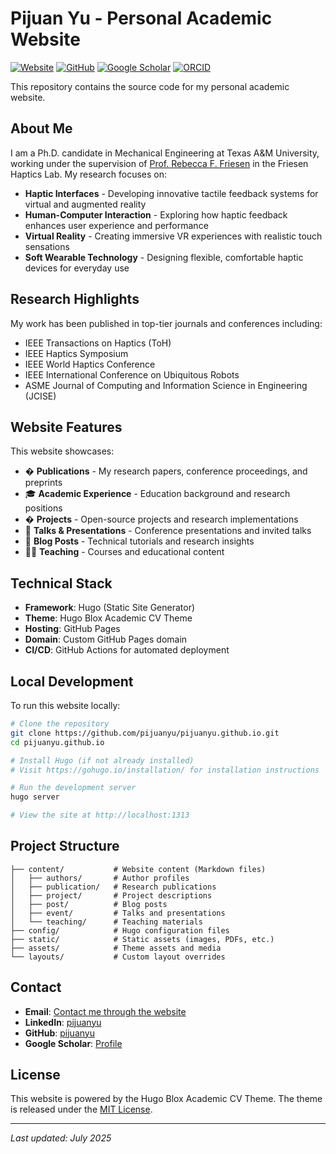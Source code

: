 # Pijuan Yu - Personal Academic Website

[![Website](https://img.shields.io/badge/Website-pijuanyu.github.io-blue?style=for-the-badge)](https://pijuanyu.github.io/)
[![GitHub](https://img.shields.io/badge/GitHub-pijuanyu-black?style=for-the-badge&logo=github)](https://github.com/pijuanyu)
[![Google Scholar](https://img.shields.io/badge/Google%20Scholar-Profile-4285f4?style=for-the-badge&logo=google-scholar)](https://scholar.google.com/citations?user=W1t8ALUAAAAJ&hl=en)
[![ORCID](https://img.shields.io/badge/ORCID-0009--0009--7620--3596-green?style=for-the-badge&logo=orcid)](https://orcid.org/my-orcid?orcid=0009-0009-7620-3596)

This repository contains the source code for my personal academic website.

## About Me

I am a Ph.D. candidate in Mechanical Engineering at Texas A&M University, working under the supervision of [Prof. Rebecca F. Friesen](https://www.friesenhaptics.com/) in the Friesen Haptics Lab. My research focuses on:

- **Haptic Interfaces** - Developing innovative tactile feedback systems for virtual and augmented reality
- **Human-Computer Interaction** - Exploring how haptic feedback enhances user experience and performance
- **Virtual Reality** - Creating immersive VR experiences with realistic touch sensations
- **Soft Wearable Technology** - Designing flexible, comfortable haptic devices for everyday use

## Research Highlights

My work has been published in top-tier journals and conferences including:
- IEEE Transactions on Haptics (ToH)
- IEEE Haptics Symposium
- IEEE World Haptics Conference
- IEEE International Conference on Ubiquitous Robots
- ASME Journal of Computing and Information Science in Engineering (JCISE)

## Website Features

This website showcases:
- � **Publications** - My research papers, conference proceedings, and preprints
- 🎓 **Academic Experience** - Education background and research positions
- � **Projects** - Open-source projects and research implementations
- 📢 **Talks & Presentations** - Conference presentations and invited talks
- 📝 **Blog Posts** - Technical tutorials and research insights
- 👨‍🏫 **Teaching** - Courses and educational content

## Technical Stack

- **Framework**: Hugo (Static Site Generator)
- **Theme**: Hugo Blox Academic CV Theme
- **Hosting**: GitHub Pages
- **Domain**: Custom GitHub Pages domain
- **CI/CD**: GitHub Actions for automated deployment

## Local Development

To run this website locally:

```bash
# Clone the repository
git clone https://github.com/pijuanyu/pijuanyu.github.io.git
cd pijuanyu.github.io

# Install Hugo (if not already installed)
# Visit https://gohugo.io/installation/ for installation instructions

# Run the development server
hugo server

# View the site at http://localhost:1313
```

## Project Structure

```
├── content/           # Website content (Markdown files)
│   ├── authors/       # Author profiles
│   ├── publication/   # Research publications
│   ├── project/       # Project descriptions
│   ├── post/          # Blog posts
│   ├── event/         # Talks and presentations
│   └── teaching/      # Teaching materials
├── config/            # Hugo configuration files
├── static/            # Static assets (images, PDFs, etc.)
├── assets/            # Theme assets and media
└── layouts/           # Custom layout overrides
```

## Contact

- **Email**: [Contact me through the website](https://pijuanyu.github.io/#contact)
- **LinkedIn**: [pijuanyu](https://www.linkedin.com/in/pijuanyu/)
- **GitHub**: [pijuanyu](https://github.com/pijuanyu)
- **Google Scholar**: [Profile](https://scholar.google.com/citations?user=W1t8ALUAAAAJ&hl=en)

## License

This website is powered by the Hugo Blox Academic CV Theme. The theme is released under the [MIT License](https://github.com/HugoBlox/hugo-blox-builder/blob/main/LICENSE.md).

---

*Last updated: July 2025*
